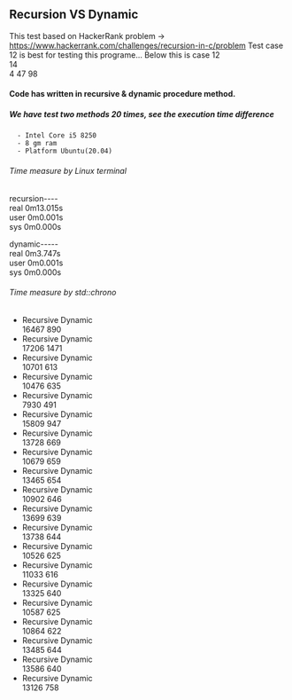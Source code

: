 ## Recursion VS Dynamic
This test based on HackerRank problem -> https://www.hackerrank.com/challenges/recursion-in-c/problem
Test case 12 is best for testing this programe...
Below this is case 12  
14  
4 47 98  


#### Code has written in recursive & dynamic procedure method.
##### We have test two methods 20 times, see the execution time difference
      - Intel Core i5 8250
      - 8 gm ram
      - Platform Ubuntu(20.04)
      
###### Time measure by Linux terminal  
recursion----  
real	0m13.015s  
user	0m0.001s  
sys	0m0.000s  

dynamic-----  
real	0m3.747s  
user	0m0.001s  
sys	0m0.000s  




###### Time measure by std::chrono
      
- Recursive          Dynamic  
 16467               890
- Recursive          Dynamic  
 17206               1471
- Recursive          Dynamic  
 10701               613
- Recursive          Dynamic  
 10476               635
- Recursive          Dynamic  
 7930               491
- Recursive          Dynamic  
 15809               947
- Recursive          Dynamic  
 13728               669
- Recursive          Dynamic  
 10679               659
- Recursive          Dynamic  
 13465               654
- Recursive          Dynamic  
 10902               646
- Recursive          Dynamic  
 13699               639
- Recursive          Dynamic  
 13738               644
- Recursive          Dynamic  
 10526               625
- Recursive          Dynamic  
 11033               616
- Recursive          Dynamic  
 13325               640
- Recursive          Dynamic  
 10587               625
- Recursive          Dynamic  
 10864               622
- Recursive          Dynamic  
 13485               644
- Recursive          Dynamic  
 13586               640
- Recursive          Dynamic  
 13126               758
 
